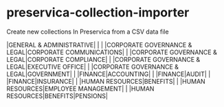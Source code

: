 # preservica-collection-importer
Create new collections In Preservica from a CSV data file



|GENERAL & ADMINISTRATIVE| | |
|CORPORATE GOVERNANCE & LEGAL|CORPORATE COMMUNICATIONS| |
|CORPORATE GOVERNANCE & LEGAL|CORPORATE COMPLIANCE| |
|CORPORATE GOVERNANCE & LEGAL|EXECUTIVE OFFICE| |
|CORPORATE GOVERNANCE & LEGAL|GOVERNMENT| |
|FINANCE|ACCOUNTING| |
|FINANCE|AUDIT| |
|FINANCE|INSURANCE| |
|HUMAN RESOURCES|BENEFITS| |
|HUMAN RESOURCES|EMPLOYEE MANAGEMENT| | 
|HUMAN RESOURCES|BENEFITS|PENSIONS|
